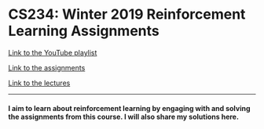# CS234: Winter 2019 Reinforcement Learning Assignments

[Link to the YouTube playlist](https://www.youtube.com/watch?v=FgzM3zpZ55o&list=PLoROMvodv4rOSOPzutgyCTapiGlY2Nd8u&pp=iAQB)

[Link to the assignments](http://web.stanford.edu/class/cs234/assignments.html)

[Link to the lectures](http://web.stanford.edu/class/cs234/lecture.html)


<hr>

#### I aim to learn about reinforcement learning by engaging with and solving the assignments from this course. I will also share my solutions here.
